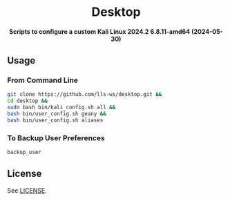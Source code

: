 <h1 align="center">
  Desktop
</h1>

<h4 align="center">
  Scripts to configure a custom Kali Linux 2024.2 6.8.11-amd64 (2024-05-30)
</h4>


## Usage

### From Command Line

```bash
git clone https://github.com/lls-ws/desktop.git &&
cd desktop &&
sudo bash bin/kali_config.sh all &&
bash bin/user_config.sh geany &&
bash bin/user_config.sh aliases
```

### To Backup User Preferences

```bash
backup_user

```

## License

See [LICENSE](LICENSE).
